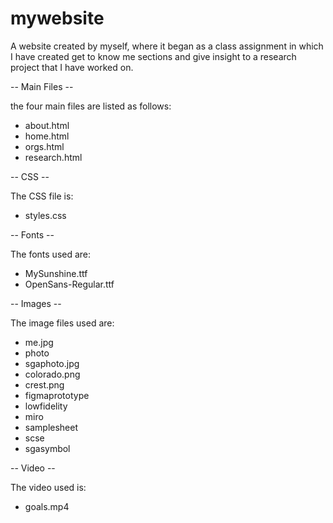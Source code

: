 # mywebsite
A website created by myself, where it began as a class assignment in which I have created get to know me sections and give insight to a research project that I have worked on.

-- Main Files -- 

the four main files are listed as follows:
- about.html
- home.html
- orgs.html
- research.html

-- CSS -- 

The CSS file is:
- styles.css

-- Fonts --

The fonts used are:
- MySunshine.ttf
- OpenSans-Regular.ttf

-- Images --

The image files used are: 
- me.jpg
- photo
- sgaphoto.jpg
- colorado.png
- crest.png
- figmaprototype
- lowfidelity
- miro
- samplesheet
- scse
- sgasymbol

-- Video -- 

The video used is: 
- goals.mp4
